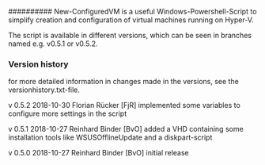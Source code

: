 ##########
New-ConfiguredVM is a useful Windows-Powershell-Script to simplify creation and configuration of virtual machines running on Hyper-V.

The script is available in different versions, which can be seen in branches named e.g. v0.5.1 or v0.5.2.

### Version history ###
for more detailed information in changes made in the versions, see the versionhistory.txt-file.

v 0.5.2		2018-10-30		Florian Rücker [FjR]
			implemented some variables to configure more settings in the script

v 0.5.1		2018-10-27		Reinhard Binder [BvO]
			added a VHD containing some installation tools like WSUSOfflineUpdate and a diskpart-script

v 0.5.0		2018-10-27		Reinhard Binder [BvO]
			initial release

			